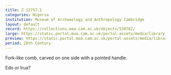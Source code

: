 ```yaml
---
title: Z 12757.1
categories: Nigeria
institution: Museum of Archaeology and Anthropology Cambridge
layout: default
record: https://collections.maa.cam.ac.uk/objects/530782/
large: https://static.portal.maa.cam.ac.uk/portal-assets/media/library_images/web/761535_Z_12757_002.png
preview: https://static.portal.maa.cam.ac.uk/portal-assets/media/library_images/thumbnail/761535_Z_12757_002.png
period: 20th Century
---
```

Fork-like comb, carved on one side with a pointed handle.

Edo or Irua?
